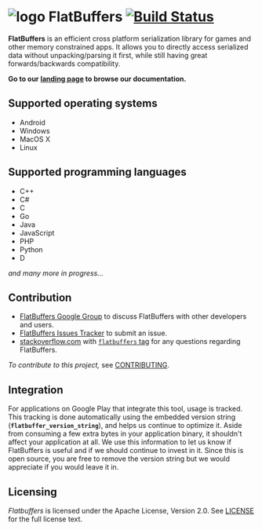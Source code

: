 ![logo](http://google.github.io/flatbuffers/fpl_logo_small.png) FlatBuffers [![Build Status](https://travis-ci.org/google/flatbuffers.svg?branch=master)](https://travis-ci.org/google/flatbuffers) 
===========
**FlatBuffers** is an efficient cross platform serialization library for games and 
other memory constrained apps. It allows you to directly access serialized data without 
unpacking/parsing it first, while still having great forwards/backwards compatibility. 

**Go to our [landing page][] to browse our documentation.**

## Supported operating systems
* Android
* Windows
* MacOS X
* Linux
 
## Supported programming languages
* C++
* C#
* C
* Go
* Java
* JavaScript
* PHP
* Python
* D

*and many more in progress...*

## Contribution 
* [FlatBuffers Google Group][] to discuss FlatBuffers with other developers and users.
* [FlatBuffers Issues Tracker][] to submit an issue.
* [stackoverflow.com][] with [`flatbuffers` tag][] for any questions regarding FlatBuffers.

*To contribute to this project,* see [CONTRIBUTING][].

## Integration
For applications on Google Play that integrate this tool, usage is tracked.
This tracking is done automatically using the embedded version string
(**`flatbuffer_version_string`**), and helps us continue to optimize it. Aside from
consuming a few extra bytes in your application binary, it shouldn't affect
your application at all.  We use this information to let us know if FlatBuffers
is useful and if we should continue to invest in it. Since this is open
source, you are free to remove the version string but we would appreciate if
you would leave it in.

## Licensing
*Flatbuffers* is licensed under the Apache License, Version 2.0. See [LICENSE][] for the full license text.

<br>

   [CONTRIBUTING]: http://github.com/google/flatbuffers/blob/master/CONTRIBUTING
   [`flatbuffers` tag]: https://stackoverflow.com/questions/tagged/flatbuffers
   [FlatBuffers Google Group]: https://groups.google.com/forum/#!forum/flatbuffers
   [FlatBuffers Issues Tracker]: http://github.com/google/flatbuffers/issues
   [stackoverflow.com]: http://www.stackoverflow.com
   [landing page]: http://google.github.io/flatbuffers
   [LICENSE]: https://github.com/google/flatbuffers/blob/master/LICENSE.txt
